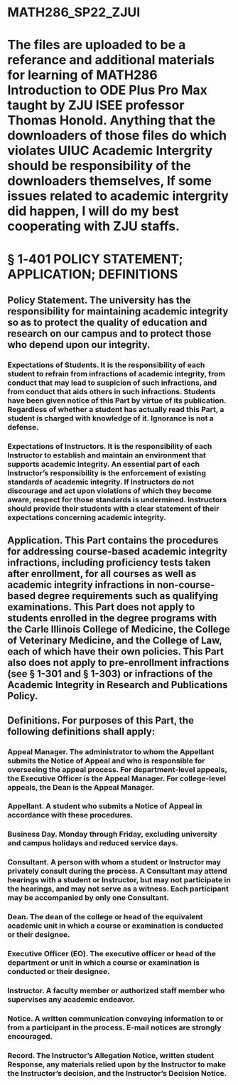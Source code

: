 # MATH286_SP22_ZJUI
# The files are uploaded to be a referance and additional materials for learning of MATH286 Introduction to ODE Plus Pro Max taught by ZJU ISEE professor Thomas Honold. Anything that the downloaders of those files do which violates UIUC Academic Intergrity should be responsibility of the downloaders themselves, If some issues related to academic intergrity did happen, I will do my best cooperating with ZJU staffs.
# § 1‑401 POLICY STATEMENT; APPLICATION; DEFINITIONS
## Policy Statement. The university has the responsibility for maintaining academic integrity so as to protect the quality of education and research on our campus and to protect those who depend upon our integrity.
### Expectations of Students. It is the responsibility of each student to refrain from infractions of academic integrity, from conduct that may lead to suspicion of such infractions, and from conduct that aids others in such infractions. Students have been given notice of this Part by virtue of its publication. Regardless of whether a student has actually read this Part, a student is charged with knowledge of it. Ignorance is not a defense.
### Expectations of Instructors. It is the responsibility of each Instructor to establish and maintain an environment that supports academic integrity. An essential part of each Instructor’s responsibility is the enforcement of existing standards of academic integrity. If Instructors do not discourage and act upon violations of which they become aware, respect for those standards is undermined. Instructors should provide their students with a clear statement of their expectations concerning academic integrity.
## Application. This Part contains the procedures for addressing course-based academic integrity infractions, including proficiency tests taken after enrollment, for all courses as well as academic integrity infractions in non-course-based degree requirements such as qualifying examinations. This Part does not apply to students enrolled in the degree programs with the Carle Illinois College of Medicine, the College of Veterinary Medicine, and the College of Law, each of which have their own policies. This Part also does not apply to pre-enrollment infractions (see § 1-301 and § 1-303) or infractions of the Academic Integrity in Research and Publications Policy.
## Definitions. For purposes of this Part, the following definitions shall apply:
### Appeal Manager. The administrator to whom the Appellant submits the Notice of Appeal and who is responsible for overseeing the appeal process. For department-level appeals, the Executive Officer is the Appeal Manager. For college-level appeals, the Dean is the Appeal Manager.
### Appellant. A student who submits a Notice of Appeal in accordance with these procedures.
### Business Day. Monday through Friday, excluding university and campus holidays and reduced service days.
### Consultant. A person with whom a student or Instructor may privately consult during the process. A Consultant may attend hearings with a student or Instructor, but may not participate in the hearings, and may not serve as a witness. Each participant may be accompanied by only one Consultant.
### Dean. The dean of the college or head of the equivalent academic unit in which a course or examination is conducted or their designee.
### Executive Officer (EO). The executive officer or head of the department or unit in which a course or examination is conducted or their designee.
### Instructor. A faculty member or authorized staff member who supervises any academic endeavor.
### Notice. A written communication conveying information to or from a participant in the process. E-mail notices are strongly encouraged.
### Record. The Instructor’s Allegation Notice, written student Response, any materials relied upon by the Instructor to make the Instructor’s decision, and the Instructor’s Decision Notice.
